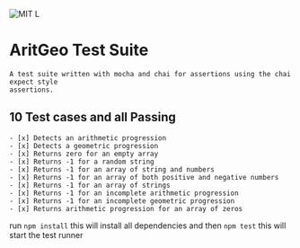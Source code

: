 ![MIT L](https://img.shields.io/github/license/mashape/apistatus.svg)





# AritGeo Test Suite
    A test suite written with mocha and chai for assertions using the chai expect style
    assertions.


## 10 Test cases and all Passing
	- [x] Detects an arithmetic progression
	- [x] Detects a geometric progression
	- [x] Returns zero for an empty array
	- [x] Returns -1 for a random string
	- [x] Returns -1 for an array of string and numbers
	- [x] Returns -1 for an array of both positive and negative numbers
	- [x] Returns -1 for an array of strings
	- [x] Returns -1 for an incomplete arithmetic progression
	- [x] Returns -1 for an incomplete geometric progression
	- [x] Returns arithmetic progression for an array of zeros



run ```npm install```
    this will install all dependencies
and then ```npm test```
    this will start the test runner
